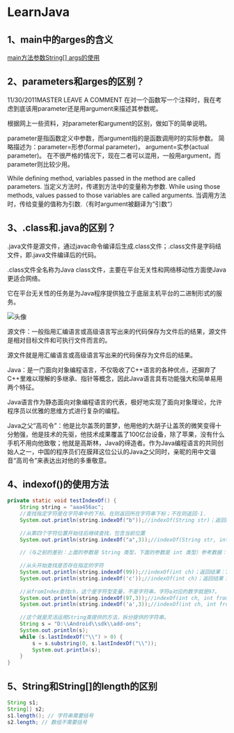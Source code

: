 # LearnJava

## 1、main中的arges的含义
[main方法参数String[] args的使用](https://www.cnblogs.com/xy-hong/p/7197725.html)

## 2、parameters和arges的区别？
11/30/2011MASTER  LEAVE A COMMENT
在对一个函数写一个注释时，我在考虑到底该用parameter还是用argument来描述其参数呢。

根据网上一些资料，对parameter和argument的区别，做如下的简单说明。

parameter是指函数定义中参数，而argument指的是函数调用时的实际参数。
简略描述为：parameter=形参(formal parameter)， argument=实参(actual parameter)。
在不很严格的情况下，现在二者可以混用，一般用argument，而parameter则比较少用。

While defining method, variables passed in the method are called parameters.
当定义方法时，传递到方法中的变量称为参数.
While using those methods, values passed to those variables are called arguments.
当调用方法时，传给变量的值称为引数.（有时argument被翻译为“引数“）

## 3、.class和.java的区别？
.java文件是源文件，通过javac命令编译后生成.class文件；.class文件是字码结文件，即.java文件编译后的代码。

.class文件全名称为Java class文件，主要在平台无关性和网络移动性方面使Java更适合网络。

它在平台无关性的任务是为Java程序提供独立于底层主机平台的二进制形式的服务。

![头像](https://gss0.baidu.com/9vo3dSag_xI4khGko9WTAnF6hhy/zhidao/pic/item/6f061d950a7b02086a910e736fd9f2d3562cc8c3.jpg)

源文件：一般指用汇编语言或高级语言写出来的代码保存为文件后的结果，源文件是相对目标文件和可执行文件而言的。

源文件就是用汇编语言或高级语言写出来的代码保存为文件后的结果。

Java：是一门面向对象编程语言，不仅吸收了C++语言的各种优点，还摒弃了C++里难以理解的多继承、指针等概念，因此Java语言具有功能强大和简单易用两个特征。

Java语言作为静态面向对象编程语言的代表，极好地实现了面向对象理论，允许程序员以优雅的思维方式进行复杂的编程。

Java之父“高司令”：他是比尔盖茨的噩梦，他用他的大胡子让盖茨的微笑变得十分勉强，他是技术的先驱，他技术成果覆盖了100亿台设备，除了苹果，没有什么手机不用向他致敬；他就是高斯林，Java的缔造者。作为Java编程语言的共同创始人之一，中国的程序员们在膜拜这位公认的Java之父同时，亲昵的用中文谐音“高司令”来表达出对他的多重敬意。

## 4、indexof()的使用方法
```java
private static void testIndexOf() { 
    String string = "aaa456ac";  
    //查找指定字符是在字符串中的下标。在则返回所在字符串下标；不在则返回-1.  
    System.out.println(string.indexOf("b"));//indexOf(String str)；返回结果：-1，"b"不存在  
  
    //从第四个字符位置开始往后继续查找，包含当前位置  
    System.out.println(string.indexOf("a",3));//indexOf(String str, int fromIndex)；返回结果：6  
  
    //（与之前的差别：上面的参数是 String 类型，下面的参数是 int 类型）参考数据：a-97,b-98,c-99  
  
    //从头开始查找是否存在指定的字符  
    System.out.println(string.indexOf(99));//indexOf(int ch)；返回结果：7  
    System.out.println(string.indexOf('c'));//indexOf(int ch)；返回结果：7  
    
    //从fromIndex查找ch，这个是字符型变量，不是字符串。字符a对应的数字就是97。  
    System.out.println(string.indexOf(97,3));//indexOf(int ch, int fromIndex)；返回结果：6  
    System.out.println(string.indexOf('a',3));//indexOf(int ch, int fromIndex)；返回结果：6  
  
    //这个就是灵活运用String类提供的方法，拆分提供的字符串。  
    String s = "D:\\Android\\sdk\\add-ons";  
    System.out.println(s);  
    while (s.lastIndexOf("\\") > 0) {  
        s = s.substring(0, s.lastIndexOf("\\"));  
        System.out.println(s);  
    }  
}
```

## 5、String和String[]的length的区别
```java
String s1;
String[] s2;
s1.length(); // 字符串需要括号
s2.length; // 数组不需要括号
```
